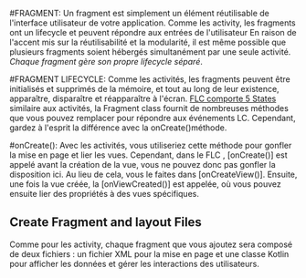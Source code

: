#FRAGMENT:
Un fragment est simplement un élément réutilisable de l'interface utilisateur de votre application.
Comme les activity, les fragments ont un lifecycle et peuvent répondre aux entrées de l'utilisateur
En raison de l'accent mis sur la réutilisabilité et la modularité, il est même possible que plusieurs
fragments soient hébergés simultanément par une seule activité. 
_Chaque fragment gère son propre lifecycle séparé_.

#FRAGMENT LIFECYCLE:
Comme les activités, les fragments peuvent être initialisés et supprimés de la mémoire, et tout au 
long de leur existence, apparaître, disparaître et réapparaître à l'écran.
[FLC comporte 5 States](https://developer.android.com/reference/kotlin/androidx/lifecycle/.State)
similaire aux activités, la Fragment class fournit de nombreuses méthodes que vous pouvez remplacer
pour répondre aux événements LC. Cependant, gardez à l'esprit la différence avec la onCreate()méthode.

#onCreate(): 
Avec les activités, vous utiliseriez cette méthode pour gonfler la mise en page et lier les vues.
Cependant, dans le FLC , [onCreate()] est appelé avant la création de la vue, vous ne pouvez donc pas gonfler
la disposition ici. Au lieu de cela, vous le faites dans [onCreateView()].
Ensuite, une fois la vue créée, la [onViewCreated()] est appelée, où vous pouvez ensuite lier des propriétés à des vues spécifiques.


## Create Fragment and layout Files
Comme pour les activity, chaque fragment que vous ajoutez sera composé de deux fichiers :
un fichier XML pour la mise en page et une classe Kotlin pour afficher les données et gérer les interactions des utilisateurs. 

